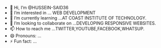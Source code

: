 - 👋 Hi, I’m @HUSSEIN-SAID36
- 👀 I’m interested in ... WEB DEVELOPMENT
- 🌱 I’m currently learning ...AT COAST INSTITUTE OF TECHNOLOGY.
- 💞️ I’m looking to collaborate on ...DEVELOPING RESPONSIVE WEBSITES.
- 📫 How to reach me ...TWITTER,YOUTUBE,FACEBOOK,WHATSUP.
- 😄 Pronouns: ...
- ⚡ Fun fact: ...

<!---
HUSSEIN-SAID36/HUSSEIN-SAID36 is a ✨ special ✨ repository because its `README.md` (this file) appears on your GitHub profile.
You can click the Preview link to take a look at your changes.
--->
